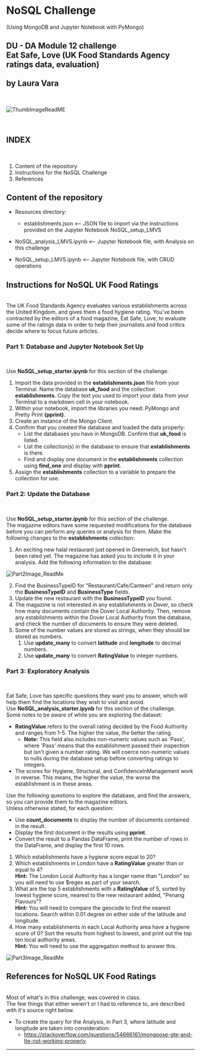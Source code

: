 <h1>NoSQL Challenge</h1> (Using MongoDB and Jupyter Notebook with PyMongo)<br/>
<h2>DU - DA Module 12 challenge<br/>
Eat Safe, Love (UK Food Standards Agency ratings data, evaluation)<br/>
<br/>
by Laura Vara</h2><br/>

![ThumbImageReadME](https://github.com/vara-co/nosql-challenge/assets/152572519/c955025c-2795-475c-b351-261b56f26c85)

<br/>

<h2>INDEX</h2><br/>

1. Content of the repository<br/>
2. Instructions for the NoSQL Challenge<br/>
3. References<br/>

Content of the repository
-----------------------------------------------------------
- Resources directory:
	- establishments.json  <-- JSON file to import via the instructions provided on the Jupyter Notebook NoSQL_setup_LMVS

- NoSQL_analysis_LMVS.ipynb <-- Jupyter Notebook file, with Analysis on this challenge
- NoSQL_setup_LMVS.ipynb <-- Jupyter Notebook file, with CRUD operations
    
<h2>Instructions for NoSQL UK Food Ratings</h2><br/>
The UK Food Standards Agency evaluates various establishments across the United Kingdom, and gives them a food hygiene rating. You've been contracted by the editors of a food magazine, Eat Safe, Love, to evaluate some of the ratings data in order to help their journalists and food critics decide where to focus future articles.<br/>

<h3>Part 1: Database and Jupyter Notebook Set Up</h3><br/>

Use **NoSQL_setup_starter.ipynb** for this section of the challenge.
1. Import the data provided in the **establishments.json** file from your Terminal. Name the database **uk_food** and the collection **establishments**. Copy the text you used to import your data from your Terminal to a markdown cell in your notebook.
2. Within your notebook, import the libraries you need: PyMongo and Pretty Print **(pprint)**.
3. Create an instance of the Mongo Client.
4. Confirm that you created the database and loaded the data properly:<br/>
	- List the databases you have in MongoDB. Confirm that **uk_food** is listed.
	- List the collection(s) in the database to ensure that **establishments** is there.
	- Find and display one document in the **establishments** collection using **find_one** and display with **pprint**.
5. Assign the **establishments** collection to a variable to prepare the collection for use.

<h3>Part 2: Update the Database</h3><br/>

Use **NoSQL_setup_starter.ipynb** for this section of the challenge.<br/>
The magazine editors have some requested modifications for the database before you can perform any queries or analysis for them. Make the following changes to the **establishments** collection:<br/>
1. An exciting new halal restaurant just opened in Greenwich, but hasn't been rated yet. The magazine has asked you to include it in your analysis. Add the following information to the database:<br/>

![Part2Image_ReadMe](https://github.com/vara-co/nosql-challenge/assets/152572519/ddd6275e-1d76-4fba-8913-52db6f0d6cfe)

2. Find the BusinessTypeID for "Restaurant/Cafe/Canteen" and return only the **BusinessTypeID** and **BusinessType** fields.<br/>
3. Update the new restaurant with the **BusinessTypeID** you found.<br/>
4. The magazine is not interested in any establishments in Dover, so check how many documents contain the Dover Local Authority. Then, remove any establishments within the Dover Local Authority from the database, and check the number of documents to ensure they were deleted.<br/>
5. Some of the number values are stored as strings, when they should be stored as numbers.<br/>
	1. Use **update_many** to convert **latitude** and **longitude** to decimal numbers.<br/>
 	2. Use **update_many** to convert **RatingValue** to integer numbers.<br/>

<h3>Part 3: Exploratory Analysis</h3><br/>

Eat Safe, Love has specific questions they want you to answer, which will help them find the locations they wish to visit and avoid.<br/>
Use **NoSQL_analysis_starter.ipynb** for this section of the challenge.<br/>
Some notes to be aware of while you are exploring the dataset:<br/>
* **RatingValue** refers to the overall rating decided by the Food Authority and ranges from 1-5. The higher the value, the better the rating.<br/>
	* **Note:** This field also includes non-numeric values such as 'Pass', where 'Pass' means that the establishment passed their inspection but isn't given a number rating. We will coerce non-numeric values to nulls during the database setup before converting ratings to integers.<br/>
* The scores for Hygiene, Structural, and ConfidenceInManagement work in reverse. This means, the higher the value, the worse the establishment is in these areas.<br/>

Use the following questions to explore the database, and find the answers, so you can provide them to the magazine editors.<br/>
Unless otherwise stated, for each question:<br/>
* Use **count_documents** to display the number of documents contained in the result.
* Display the first document in the results using **pprint**.<br/>
* Convert the result to a Pandas DataFrame, print the number of rows in the DataFrame, and display the first 10 rows.<br/>
1. Which establishments have a hygiene score equal to 20?<br/>
2. Which establishments in London have a **RatingValue** greater than or equal to 4?<br/>
**Hint:** The London Local Authority has a longer name than "London" so you will need to use $regex as part of your search.<br/>
3. What are the top 5 establishments with a **RatingValue** of 5, sorted by lowest hygiene score, nearest to the new restaurant added, "Penang Flavours"?<br/>
**Hint:** You will need to compare the geocode to find the nearest locations. Search within 0.01 degree on either side of the latitude and longitude.<br/>
4. How many establishments in each Local Authority area have a hygiene score of 0? Sort the results from highest to lowest, and print out the top ten local authority areas.<br/>
**Hint:** You will need to use the aggregation method to answer this.<br/>

![Part3Image_ReadMe](https://github.com/vara-co/nosql-challenge/assets/152572519/f00ff1a1-23a6-4659-ae23-4757fc6822a4)

<h2>References for NoSQL UK Food Ratings</h2><br/>
Most of what's in this challenge, was covered in class.<br/>
The few things that either weren't or I had to reference to, are described
with it's source right below.<br/>

- To create the query for the Analysis, in Part 3, where latitude and longitude are taken into consideration:  <br/>
    - https://stackoverflow.com/questions/54666161/mongoose-gte-and-lte-not-working-properly
    
----------------------------------------------------------------------------------------------
